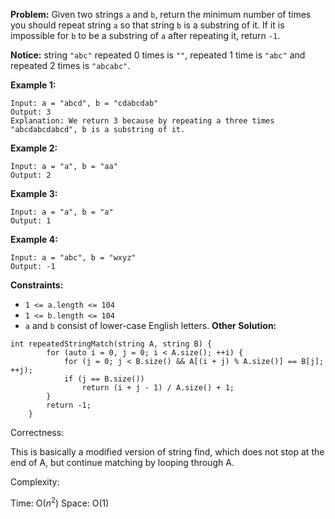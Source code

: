 **Problem:**
Given two strings `a` and `b`, return the minimum number of times you should repeat string `a` so that string `b` is a substring of it. If it is impossible for `b` to be a substring of `a` after repeating it, return `-1`.

**Notice:** string `"abc"` repeated 0 times is `""`, repeated 1 time is `"abc"` and repeated 2 times is `"abcabc"`.

 

**Example 1:**

```
Input: a = "abcd", b = "cdabcdab"
Output: 3
Explanation: We return 3 because by repeating a three times "abcdabcdabcd", b is a substring of it.
```

**Example 2:**

```
Input: a = "a", b = "aa"
Output: 2
```

**Example 3:**

```
Input: a = "a", b = "a"
Output: 1
```

**Example 4:**

```
Input: a = "abc", b = "wxyz"
Output: -1
```

 

**Constraints:**

- `1 <= a.length <= 104`
- `1 <= b.length <= 104`
- `a` and `b` consist of lower-case English letters.
**Other Solution:**
```
int repeatedStringMatch(string A, string B) {
        for (auto i = 0, j = 0; i < A.size(); ++i) {
            for (j = 0; j < B.size() && A[(i + j) % A.size()] == B[j]; ++j);
            if (j == B.size()) 
                return (i + j - 1) / A.size() + 1;
        }
        return -1;
    }
```
Correctness:

This is basically a modified version of string find, which does not stop at the end of A, but continue matching by looping through A.

Complexity:

Time: O($n^2$)
Space: O(1)